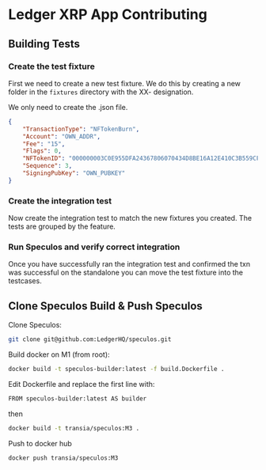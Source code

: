 # Ledger XRP App Contributing

## Building Tests

### Create the test fixture

First we need to create a new test fixture. We do this by creating a new folder in the `fixtures` directory with the XX- designation. 

We only need to create the .json file. 

```json
{
    "TransactionType": "NFTokenBurn",
    "Account": "OWN_ADDR",
    "Fee": "15",
    "Flags": 0,
    "NFTokenID": "000000003C0E955DFA24367806070434D8BE16A12E410C3B559CFBED00000052",
    "Sequence": 3,
    "SigningPubKey": "OWN_PUBKEY"
}
```

### Create the integration test

Now create the integration test to match the new fixtures you created. The tests are grouped by the feature. 

### Run Speculos and verify correct integration

Once you have successfully ran the integration test and confirmed the txn was successful on the standalone you can move the test fixture into the testcases.


## Clone Speculos Build & Push Speculos

Clone Speculos:
```sh
git clone git@github.com:LedgerHQ/speculos.git
```

Build docker on M1 (from root):
```sh
docker build -t speculos-builder:latest -f build.Dockerfile .
```

Edit Dockerfile and replace the first line with:

```sh
FROM speculos-builder:latest AS builder
```
then
```sh
docker build -t transia/speculos:M3 .
```

Push to docker hub

`docker push transia/speculos:M3`

